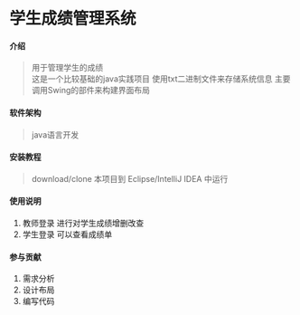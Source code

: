 # 学生成绩管理系统

#### 介绍
> 用于管理学生的成绩<br> 
 这是一个比较基础的java实践项目 使用txt二进制文件来存储系统信息 主要调用Swing的部件来构建界面布局<br>
 

#### 软件架构
> java语言开发 
 

#### 安装教程
> download/clone 本项目到 Eclipse/IntelliJ IDEA 中运行


#### 使用说明

1. 教师登录 进行对学生成绩增删改查<br> 
2. 学生登录 可以查看成绩单<br>


#### 参与贡献

1. 需求分析
2. 设计布局
3. 编写代码


